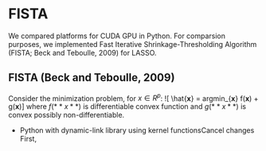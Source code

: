 # FISTA

We compared platforms for CUDA GPU in Python. For comparsion purposes, we implemented Fast Iterative Shrinkage-Thresholding Algorithm (FISTA; Beck and Teboulle, 2009) for LASSO. 

## FISTA (Beck and Teboulle, 2009)
Consider the minimization problem, for $x \in R^p$:
![ \hat{**x**} = argmin_{**x**} f(**x**) + g(**x**)]
where $f(**x**)$ is differentiable convex function and $g(**x**)$ is convex possibly non-differentiable.

  - Python with dynamic-link library using kernel functionsCancel changes
    First, 
